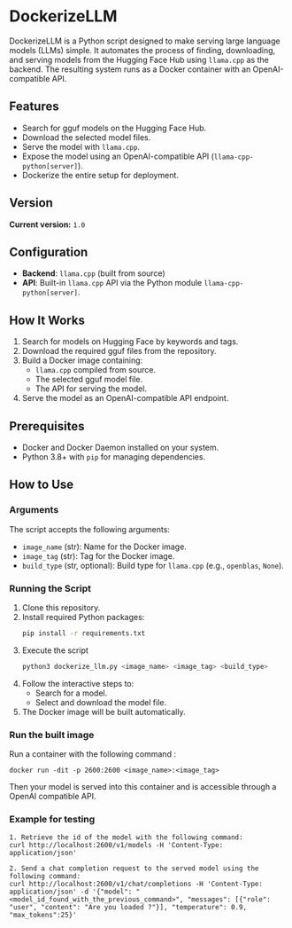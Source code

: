 # DockerizeLLM

DockerizeLLM is a Python script designed to make serving large language models (LLMs) simple. It automates the process of finding, downloading, and serving models from the Hugging Face Hub using `llama.cpp` as the backend. The resulting system runs as a Docker container with an OpenAI-compatible API.

## Features

- Search for gguf models on the Hugging Face Hub.
- Download the selected model files.
- Serve the model with `llama.cpp`.
- Expose the model using an OpenAI-compatible API (`llama-cpp-python[server]`).
- Dockerize the entire setup for deployment.

## Version

**Current version:** `1.0`

## Configuration

- **Backend**: `llama.cpp` (built from source)
- **API**: Built-in `llama.cpp` API via the Python module `llama-cpp-python[server]`.

## How It Works

1. Search for models on Hugging Face by keywords and tags.
2. Download the required gguf files from the repository.
3. Build a Docker image containing:
   - `llama.cpp` compiled from source.
   - The selected gguf model file.
   - The API for serving the model.
4. Serve the model as an OpenAI-compatible API endpoint.

## Prerequisites

- Docker and Docker Daemon installed on your system.
- Python 3.8+ with `pip` for managing dependencies.

## How to Use

### Arguments

The script accepts the following arguments:

- `image_name` (str): Name for the Docker image.
- `image_tag` (str): Tag for the Docker image.
- `build_type` (str, optional): Build type for `llama.cpp` (e.g., `openblas`, `None`).

### Running the Script

1. Clone this repository.
2. Install required Python packages:
   ```bash
   pip install -r requirements.txt
3. Execute the script
   ```bash
   python3 dockerize_llm.py <image_name> <image_tag> <build_type>
5. Follow the interactive steps to:
   - Search for a model.
   - Select and download the model file.
6. The Docker image will be built automatically.

### Run the built image

Run a container with the following command :

    docker run -dit -p 2600:2600 <image_name>:<image_tag>

Then your model is served into this container and is accessible through a OpenAI compatible API.

### Example for testing

    1. Retrieve the id of the model with the following command:
    curl http://localhost:2600/v1/models -H 'Content-Type: application/json'

    2. Send a chat completion request to the served model using the following command:
    curl http://localhost:2600/v1/chat/completions -H 'Content-Type: application/json' -d '{"model": "<model_id_found_with_the_previous_command>", "messages": [{"role": "user", "content": "Are you loaded ?"}], "temperature": 0.9, "max_tokens":25}'

